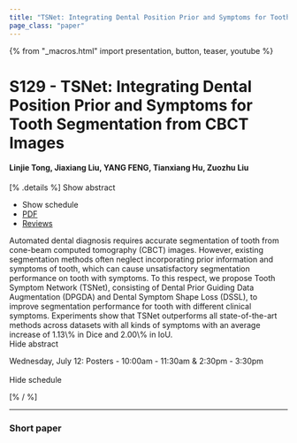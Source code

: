 ```yaml
---
title: "TSNet: Integrating Dental Position Prior and Symptoms for Tooth Segmentation from CBCT Images"
page_class: "paper"
---
```


{% from "_macros.html" import presentation, button, teaser, youtube %}

# S129 - TSNet: Integrating Dental Position Prior and Symptoms for Tooth Segmentation from CBCT Images

#### Linjie Tong, Jiaxiang Liu, YANG FENG, Tianxiang Hu, Zuozhu Liu

[% .details %]
<a class="toggle_visibility" data-selector=".abstract" data-level="3">Show abstract</a>
- <a class="toggle_visibility" data-selector=".schedule" data-level="3">Show schedule</a>
- <a href="https://openreview.net/pdf?id=FCYGwhzF7E">PDF</a>
- <a href="https://openreview.net/forum?id=FCYGwhzF7E">Reviews</a>

<p>
    <span class="abstract">
        Automated dental diagnosis requires accurate segmentation of tooth from cone-beam computed tomography (CBCT) images. However, existing segmentation methods often neglect incorporating prior information and symptoms of tooth, which can cause unsatisfactory segmentation performance on tooth with symptoms. To this respect, we propose Tooth Symptom Network (TSNet), consisting of Dental Prior Guiding Data Augmentation (DPGDA) and Dental Symptom Shape Loss (DSSL), to improve segmentation performance for tooth with different clinical symptoms. Experiments show that TSNet outperforms all state-of-the-art methods across datasets with all kinds of symptoms with an average increase of 1.13\% in Dice and 2.00\% in IoU.
        <br>
        <span class="actions"><a class="toggle_visibility" data-level="2">Hide abstract</a></span>
    </span>
</p>

<p>
    <span class="schedule">
        Wednesday, July 12: Posters - 10:00am - 11:30am & 2:30pm - 3:30pm<br>
        <br>
        <span class="actions"><a class="toggle_visibility" data-level="2">Hide schedule</a></span>
    </span>
</p>
[% / %]

---


### Short paper
